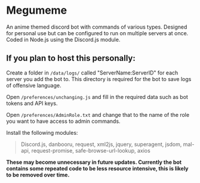 # Megumeme
An anime themed discord bot with commands of various types. Designed for personal use but can be configured to run on multiple servers at once.
Coded in Node.js using the Discord.js module.

## If you plan to host this personally:
Create a folder in `/data/logs/` called "ServerName:ServerID" for each server you add the bot to. This directory is required for the bot to save logs of offensive language.

Open `/preferences/unchanging.js` and fill in the required data such as bot tokens and API keys.

Open `/preferences/AdminRole.txt` and change that to the name of the role you want to have access to admin commands.

Install the following modules:
  >Discord.js, 
  >danbooru, 
  >request, 
  >xml2js, 
  >jquery,
  >superagent, 
  >jsdom, 
  >mal-api, 
  >request-promise, 
  >safe-browse-url-lookup, 
  >axios
  
**These may become unnecessary in future updates. Currently the bot contains some repeated code to be less resource intensive, this is likely to be removed over time.**
